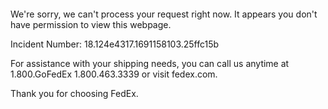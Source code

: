  	


 	

We're sorry, we can't process your request right now. It appears you don't have permission to view this webpage.


Incident Number: 18.124e4317.1691158103.25ffc15b





For assistance with your shipping needs, you can call us anytime at 1.800.GoFedEx 1.800.463.3339 or visit fedex.com.




Thank you for choosing FedEx.